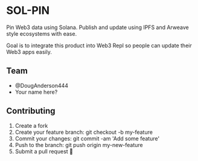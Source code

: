 # SOL-PIN

Pin Web3 data using Solana. Publish and update using IPFS and Arweave style ecosystems with ease.

Goal is to integrate this product into Web3 Repl so people can update their Web3 apps easily.

## Team

- @DougAnderson444
- Your name here?

## Contributing

1. Create a fork
2. Create your feature branch: git checkout -b my-feature
3. Commit your changes: git commit -am 'Add some feature'
4. Push to the branch: git push origin my-new-feature
5. Submit a pull request 🚀